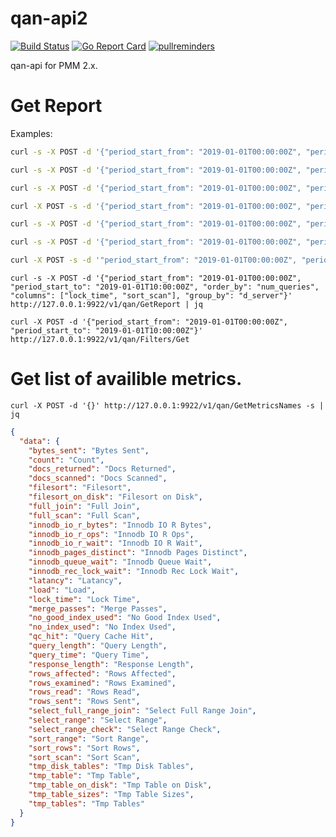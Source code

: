 # qan-api2

[![Build Status](https://travis-ci.org/percona/qan-api2.svg?branch=master)](https://travis-ci.org/percona/qan-api2)
[![Go Report Card](https://goreportcard.com/badge/github.com/percona/qan-api2)](https://goreportcard.com/report/github.com/percona/qan-api2)
[![pullreminders](https://pullreminders.com/badge.svg)](https://pullreminders.com?ref=badge)

qan-api for PMM 2.x.


# Get Report


Examples:
```bash
curl -s -X POST -d '{"period_start_from": "2019-01-01T00:00:00Z", "period_start_to": "2019-01-01T10:00:00Z"}' http://127.0.0.1:9922/v1/qan/GetReport | jq

curl -s -X POST -d '{"period_start_from": "2019-01-01T00:00:00Z", "period_start_to": "2019-01-01T10:00:00Z"}' http://127.0.0.1:9922/v1/qan/GetReport | jq

curl -s -X POST -d '{"period_start_from": "2019-01-01T00:00:00Z", "period_start_to": "2019-01-01T10:00:00Z", "group_by": "d_client_host"}' http://127.0.0.1:9922/v1/qan/GetReport | jq

curl -X POST -s -d '{"period_start_from": "2019-01-01T00:00:00Z", "period_start_to": "2019-01-01T10:00:00Z",  "labels": [{"key": "d_client_host", "value": ["10.11.12.4", "10.11.12.59"]}]}' http://127.0.0.1:9922/v1/qan/GetReport | jq

curl -s -X POST -d '{"period_start_from": "2019-01-01T00:00:00Z", "period_start_to": "2019-01-01T10:00:00Z", "group_by": "d_client_host", "offset": 10}' http://127.0.0.1:9922/v1/qan/GetReport | jq

curl -s -X POST -d '{"period_start_from": "2019-01-01T00:00:00Z", "period_start_to": "2019-01-01T10:00:00Z", "order_by": "num_queries"}' http://127.0.0.1:9922/v1/qan/GetReport | jq

curl -X POST -s -d '"period_start_from": "2019-01-01T00:00:00Z", "period_start_to": "2019-01-01T10:00:00Z", "filter_by": "7DD5F6760F2D2EBB"}' http://127.0.0.1:9922/v1/qan/GetMetrics | jq

 ```

```
curl -s -X POST -d '{"period_start_from": "2019-01-01T00:00:00Z", "period_start_to": "2019-01-01T10:00:00Z", "order_by": "num_queries", "columns": ["lock_time", "sort_scan"], "group_by": "d_server"}' http://127.0.0.1:9922/v1/qan/GetReport | jq
 ```

 ```
 curl -X POST -d '{"period_start_from": "2019-01-01T00:00:00Z", "period_start_to": "2019-01-01T10:00:00Z"}'  http://127.0.0.1:9922/v1/qan/Filters/Get
 ```

# Get list of availible metrics.

`curl -X POST -d '{}' http://127.0.0.1:9922/v1/qan/GetMetricsNames -s | jq`

```json
{
  "data": {
    "bytes_sent": "Bytes Sent",
    "count": "Count",
    "docs_returned": "Docs Returned",
    "docs_scanned": "Docs Scanned",
    "filesort": "Filesort",
    "filesort_on_disk": "Filesort on Disk",
    "full_join": "Full Join",
    "full_scan": "Full Scan",
    "innodb_io_r_bytes": "Innodb IO R Bytes",
    "innodb_io_r_ops": "Innodb IO R Ops",
    "innodb_io_r_wait": "Innodb IO R Wait",
    "innodb_pages_distinct": "Innodb Pages Distinct",
    "innodb_queue_wait": "Innodb Queue Wait",
    "innodb_rec_lock_wait": "Innodb Rec Lock Wait",
    "latancy": "Latancy",
    "load": "Load",
    "lock_time": "Lock Time",
    "merge_passes": "Merge Passes",
    "no_good_index_used": "No Good Index Used",
    "no_index_used": "No Index Used",
    "qc_hit": "Query Cache Hit",
    "query_length": "Query Length",
    "query_time": "Query Time",
    "response_length": "Response Length",
    "rows_affected": "Rows Affected",
    "rows_examined": "Rows Examined",
    "rows_read": "Rows Read",
    "rows_sent": "Rows Sent",
    "select_full_range_join": "Select Full Range Join",
    "select_range": "Select Range",
    "select_range_check": "Select Range Check",
    "sort_range": "Sort Range",
    "sort_rows": "Sort Rows",
    "sort_scan": "Sort Scan",
    "tmp_disk_tables": "Tmp Disk Tables",
    "tmp_table": "Tmp Table",
    "tmp_table_on_disk": "Tmp Table on Disk",
    "tmp_table_sizes": "Tmp Table Sizes",
    "tmp_tables": "Tmp Tables"
  }
}
```
